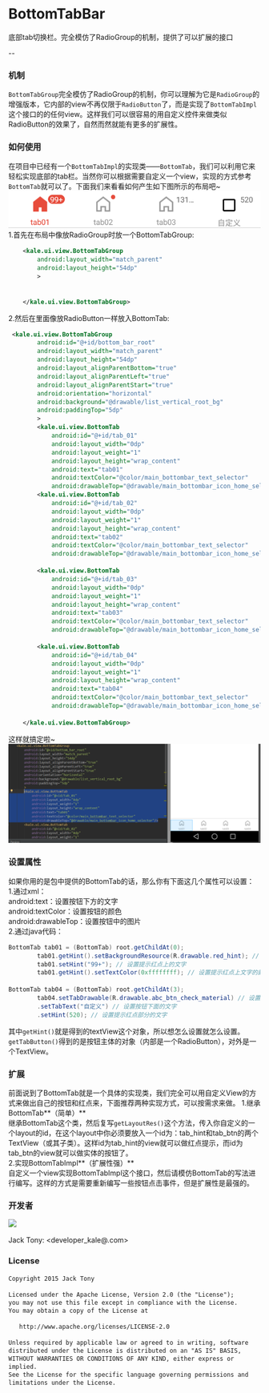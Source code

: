 # BottomTabBar
底部tab切换栏。完全模仿了RadioGroup的机制，提供了可以扩展的接口  

--  

### 机制  
`BottomTabGroup`完全模仿了RadioGroup的机制，你可以理解为它是`RadioGroup`的增强版本，它内部的view不再仅限于`RadioButton`了，而是实现了`BottomTabImpl`这个接口的的任何view。这样我们可以很容易的用自定义控件来做类似RadioButton的效果了，自然而然就能有更多的扩展性。  

### 如何使用  
在项目中已经有一个`BottomTabImpl`的实现类——`BottomTab`，我们可以利用它来轻松实现底部的tab栏。当然你可以根据需要自定义一个view，实现的方式参考`BottomTab`就可以了。下面我们来看看如何产生如下图所示的布局吧~  
![image](./demoPic/demo01.png)   
1.首先在布局中像放RadioGroup时放一个BottomTabGroup:  

```xml
 	<kale.ui.view.BottomTabGroup
        android:layout_width="match_parent"
        android:layout_height="54dp"
        >
        
        
    </kale.ui.view.BottomTabGroup>  
```  
  
2.然后在里面像放RadioButton一样放入BottomTab:  
```xml  
 <kale.ui.view.BottomTabGroup
        android:id="@+id/bottom_bar_root"
        android:layout_width="match_parent"
        android:layout_height="54dp"
        android:layout_alignParentBottom="true"
        android:layout_alignParentLeft="true"
        android:layout_alignParentStart="true"
        android:orientation="horizontal"
        android:background="@drawable/list_vertical_root_bg"
        android:paddingTop="5dp"
        >
        <kale.ui.view.BottomTab
            android:id="@+id/tab_01"
            android:layout_width="0dp"
            android:layout_weight="1"
            android:layout_height="wrap_content"
            android:text="tab01"
            android:textColor="@color/main_bottombar_text_selector"
            android:drawableTop="@drawable/main_bottombar_icon_home_selector"/>
        <kale.ui.view.BottomTab
            android:id="@+id/tab_02"
            android:layout_width="0dp"
            android:layout_weight="1"
            android:layout_height="wrap_content"
            android:text="tab02"
            android:textColor="@color/main_bottombar_text_selector"
            android:drawableTop="@drawable/main_bottombar_icon_home_selector"/>
        
        <kale.ui.view.BottomTab
            android:id="@+id/tab_03"
            android:layout_width="0dp"
            android:layout_weight="1"
            android:layout_height="wrap_content"
            android:text="tab03"
            android:textColor="@color/main_bottombar_text_selector"
            android:drawableTop="@drawable/main_bottombar_icon_home_selector"/>
        
        <kale.ui.view.BottomTab
            android:id="@+id/tab_04"
            android:layout_width="0dp"
            android:layout_weight="1"
            android:layout_height="wrap_content"
            android:text="tab04"
            android:textColor="@color/main_bottombar_text_selector"
            android:drawableTop="@drawable/main_bottombar_icon_home_selector"/>
        
    </kale.ui.view.BottomTabGroup>  
```  
这样就搞定啦~  
![image](./demoPic/demo02.png)   


### 设置属性  
如果你用的是包中提供的BottomTab的话，那么你有下面这几个属性可以设置：  
1.通过xml：  
android:text：设置按钮下方的文字  
android:textColor：设置按钮的颜色  
android:drawableTop：设置按钮中的图片    
2.通过java代码：  
```java  
BottomTab tab01 = (BottomTab) root.getChildAt(0);
        tab01.getHint().setBackgroundResource(R.drawable.red_hint); // 设置提示红点的背景
        tab01.setHint("99+"); // 设置提示红点上的文字
        tab01.getHint().setTextColor(0xffffffff); // 设置提示红点上文字的颜色  

BottomTab tab04 = (BottomTab) root.getChildAt(3);
        tab04.setTabDrawable(R.drawable.abc_btn_check_material) // 设置按钮的图片
        .setTabText("自定义") // 设置按钮下面的文字
        .setHint(520); // 设置提示红点部分的文字  
```    
其中`getHint()`就是得到的textView这个对象，所以想怎么设置就怎么设置。`getTabButton()`得到的是按钮主体的对象（内部是一个RadioButton），对外是一个TextView。  

### 扩展  
前面说到了BottomTab就是一个具体的实现类，我们完全可以用自定义View的方式来做出自己的按钮和红点来，下面推荐两种实现方式，可以按需求来做。
1.继承BottomTab**（简单）**   
继承BottomTab这个类，然后复写`getLayoutRes()`这个方法，传入你自定义的一个layout的id，在这个layout中你必须要放入一个id为：tab_hint和tab_btn的两个TextView（或其子类）。这样id为tab_hint的view就可以做红点提示，而id为tab_btn的view就可以做实体的按钮了。  
2.实现BottomTabImpl**（扩展性强）**    
自定义一个view实现BottomTabImpl这个接口，然后请模仿BottomTab的写法进行编写。这样的方式是需要重新编写一些按钮点击事件，但是扩展性是最强的。

### 开发者
![](https://avatars3.githubusercontent.com/u/9552155?v=3&s=460)

Jack Tony: <developer_kale@.com>  


### License

    Copyright 2015 Jack Tony

    Licensed under the Apache License, Version 2.0 (the "License");
    you may not use this file except in compliance with the License.
    You may obtain a copy of the License at

       http://www.apache.org/licenses/LICENSE-2.0

    Unless required by applicable law or agreed to in writing, software
    distributed under the License is distributed on an "AS IS" BASIS,
    WITHOUT WARRANTIES OR CONDITIONS OF ANY KIND, either express or implied.
    See the License for the specific language governing permissions and
    limitations under the License.

 
